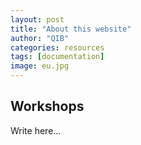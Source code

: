 ```yaml
---
layout: post
title: "About this website"
author: "QIB"
categories: resources
tags: [documentation]
image: eu.jpg
---
```


## Workshops

Write here...